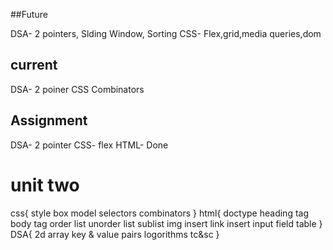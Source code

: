 ##Future

DSA- 2 pointers, Slding Window, Sorting
CSS- Flex,grid,media queries,dom

## current 

DSA- 2 poiner 
CSS Combinators


## Assignment


DSA- 2 pointer 
CSS- flex
HTML- Done



# unit two

css{
	style box model
	selectors
	combinators
}
html{
	doctype
	heading tag
	body tag
	order list 
	unorder list
	sublist
	img insert
	link insert
	input field
	table
}
DSA{
    2d array
    key & value pairs
    logorithms
    tc&sc
}
              

              
